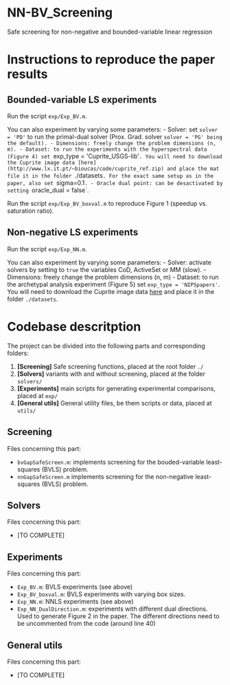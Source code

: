 # NN-BV_Screening
Safe screening for non-negative and bounded-variable linear regression

# Instructions to reproduce the paper results
## Bounded-variable LS experiments
Run the script `exp/Exp_BV.m`. 

You can also experiment by varying some parameters:
	- Solver: set `solver = 'PD'` to run the primal-dual solver (Prox. Grad. solver `solver = 'PG' being the default).
	- Dimensions: freely change the problem dimensions (n, m).
	- Dataset: to run the experiments with the hyperspectral data (Figure 4) set `exp_type = 'Cuprite_USGS-lib'`. You will need to download the Cuprite image data [here](http://www.lx.it.pt/~bioucas/code/cuprite_ref.zip) and place the mat file it in the folder `./datasets`. For the exact same setup as in the paper, also set `sigma=0.1`.
	- Oracle dual point: can be desactivated by setting `oracle_dual = false`.

Run the script `exp/Exp_BV_boxval.m` to reproduce Figure 1 (speedup vs. saturation ratio).

## Non-negative LS experiments
Run the script `exp/Exp_NN.m`. 

You can also experiment by varying some parameters:
	- Solver: activate solvers by setting to `true` the variables CoD, ActiveSet or MM (slow).
	- Dimensions: freely change the problem dimensions (n, m)
	- Dataset: to run the archetypal analysis experiment (Figure 5) set `exp_type = 'NIPSpapers'`. You will need to download the Cuprite image data [here](http://ai.stanford.edu/~gal/Data/NIPS/nips_1-17.mat) and place it in the folder `./datasets`.


# Codebase descritption

The project can be divided into the following parts and corresponding folders:
1. **[Screening]** Safe screening functions, placed at the root folder `./`
2. **[Solvers]** variants with and without screening, placed at the folder `solvers/`
3. **[Experiments]** main scripts for generating experimental comparisons, placed at `exp/`
4. **[General utils]** General utility files, be them scripts or data, placed at `utils/` 

## Screening
Files concerning this part:
- `bvGapSafeScreen.m`: implements screening for the bouded-variable least-squares (BVLS) problem.
- `nnGapSafeScreen.m` implements screening for the non-negative least-squares (BVLS) problem.

## Solvers
Files concerning this part:
- [TO COMPLETE]

## Experiments
Files concerning this part:
- `Exp_BV.m`: BVLS experiments (see above)
- `Exp_BV_boxval.m`: BVLS experiments with varying box sizes.
- `Exp_NN.m`: NNLS experiments (see above)
- `Exp_NN_DualDirection.m`: experiments with different dual directions. Used to generate Figure 2 in the paper. The different directions need to be uncommented from the code (around line 40)

## General utils
Files concerning this part:
- [TO COMPLETE]

